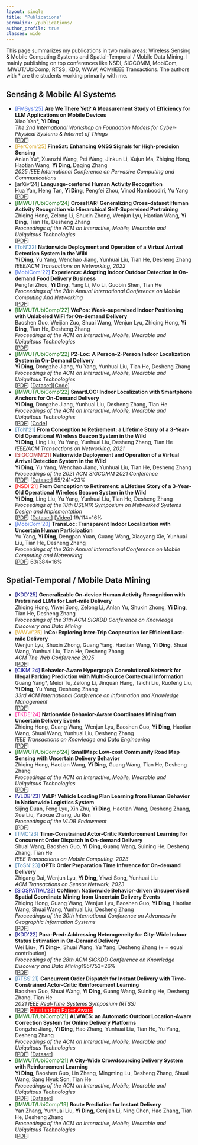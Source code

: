 ```yaml
---
layout: single
title: "Publications"
permalink: /publications/
author_profile: true
classes: wide
---
```


<!-- publications.md -->
<html lang="en">
<head>
    <meta charset="UTF-8">
    <meta name="viewport" content="width=device-width, initial-scale=1.0">
    <title>Publications</title>
    <link rel="stylesheet" href="style.css">
</head>
<body>
    <p>This page summarizes my publications in two main areas: Wireless Sensing & Mobile Computing Systems and Spatial-Temporal / Mobile Data Mining. I mainly publishing on top conferences like NSDI, SIGCOMM, MobiCom, IMWUT/UbiComp, RTSS, KDD, WWW, ACM/IEEE Transactions. The authors with * are the students working primarily with me.</p>

<div class="container">
    <div class="section-left">
        <h2>Sensing & Mobile AI Systems</h2>
        <!-- List publications here -->
        <ul>
            <li><span style="color:RoyalBlue">[FMSys'25]</span> <b>Are We There Yet? A Measurement Study of Efficiency for LLM Applications on Mobile Devices</b>
                <br>Xiao Yan*, <b>Yi Ding</b>
                <br><i>The 2nd International Workshop on Foundation Models for Cyber-Physical Systems & Internet of Things</i>
                <br>[<a href="https://arxiv.org/pdf/2504.00002">PDF</a>]
            </li>
            <li><span style="color:Goldenrod">[PerCom'25]</span> <b>FineSat: Enhancing GNSS Signals for High-precision Sensing</b>
                <br>Anlan Yu*, Xuanzhi Wang, Pei Wang, Jinkun Li, Xujun Ma, Zhiqing Hong, Haotian Wang, <b>Yi Ding</b>, Daqing Zhang
                <br><i>2025 IEEE International Conference on Pervasive Computing and Communications</i>
            </li>
            <li>[arXiv'24] <b>Language-centered Human Activity Recognition</b>
                <br>Hua Yan, Heng Tan, <b>Yi Ding</b>, Pengfei Zhou, Vinod Namboodiri, Yu Yang
                <br>[<a href="https://arxiv.org/pdf/2410.00003">PDF</a>]</li>
            <li><span style="color:DarkGreen">[IMWUT/UbiComp'24]</span> <b>CrossHAR: Generalizing Cross-dataset Human Activity Recognition via Hierarchical Self-Supervised Pretraining</b>
                <br>Zhiqing Hong, Zelong Li, Shuxin Zhong, Wenjun Lyu, Haotian Wang, <b>Yi Ding</b>, Tian He, Desheng Zhang
                <br><i>Proceedings of the ACM on Interactive, Mobile, Wearable and Ubiquitous Technologies</i>
                <br>[<a href="https://dl.acm.org/doi/pdf/10.1145/3659597">PDF</a>]
            </li>
            <li><span style="color:SteelBlue">[ToN'22]</span> <b>Nationwide Deployment and Operation of a Virtual Arrival Detection System in the Wild</b>
                <br><b>Yi Ding</b>, Yu Yang, Wenchao Jiang, Yunhuai Liu, Tian He, Desheng Zhang
                <br><i>IEEE/ACM Transactions on Networking, 2022</i>
            </li>
            <li><span style="color:RoyalBlue">[MobiCom'22]</span> <b>Experience: Adopting Indoor Outdoor Detection in On-demand Food Delivery Business</b>
                <br>Pengfei Zhou, <b>Yi Ding</b>, Yang Li, Mo Li, Guobin Shen, Tian He
                <br><i>Proceedings of the 28th Annual International Conference on Mobile Computing And Networking</i>
                <br>[<a href="https://wands.sg/publications/full_list/papers/MobiCom_22_1.pdf">PDF</a>]
            </li>
            <li><span style="color:DarkGreen">[IMWUT/UbiComp'22]</span> <b>WePos: Weak-supervised Indoor Positioning with Unlabeled WiFi for On-demand Delivery</b>
                <br>Baoshen Guo, Weijian Zuo, Shuai Wang, Wenjun Lyu, Zhiqing Hong, <b>Yi Ding</b>, Tian He, Desheng Zhang 
                <br><i>Proceedings of the ACM on Interactive, Mobile, Wearable and Ubiquitous Technologies</i>
                <br>[<a href="https://dl.acm.org/doi/pdf/10.1145/3534574">PDF</a>]</li>
            <li><span style="color:DarkGreen">[IMWUT/UbiComp'22]</span> <b>P2-Loc: A Person-2-Person Indoor Localization System in On-Demand Delivery</b>
                <br><b>Yi Ding</b>, Dongzhe Jiang, Yu Yang, Yunhuai Liu, Tian He, Desheng Zhang
                <br><i>Proceedings of the ACM on Interactive, Mobile, Wearable and Ubiquitous Technologies</i>
                <br>[<a href="https://dl.acm.org/doi/pdf/10.1145/3517238">PDF</a>] [<a href="https://tianchi.aliyun.com/dataset/dataDetail?dataId=119097">Dataset</a>][<a href="https://github.com/dymodi/P2Loc">Code</a>]
            </li>
            <li><span style="color:DarkGreen">[IMWUT/UbiComp'22]</span> <b>SmartLOC: Indoor Localization with Smartphone Anchors for On-Demand Delivery</b>
                <br><b>Yi Ding</b>, Dongzhe Jiang, Yunhuai Liu, Desheng Zhang, Tian He
                <br><i>Proceedings of the ACM on Interactive, Mobile, Wearable and Ubiquitous Technologies</i>
                <br>[<a href="https://dl.acm.org/doi/pdf/10.1145/3494972">PDF</a>] [<a href="https://github.com/dymodi/SmartLOC">Code</a>]
            </li>
            <li><span style="color:SteelBlue">[ToN'21]</span> <b>From Conception to Retirement: a Lifetime Story of a 3-Year-Old Operational Wireless Beacon System in the Wild</b>
                <br><b>Yi Ding</b>, Ling Liu, Yu Yang, Yunhuai Liu, Desheng Zhang, Tian He
                <br><i>IEEE/ACM Transactions on Networking, 2021</i>
            </li>
            <li><span style="color:FireBrick">[SIGCOMM'21]</span> <b>Nationwide Deployment and Operation of a Virtual Arrival Detection System in the Wild</b>
                <br><b>Yi Ding</b>, Yu Yang, Wenchao Jiang, Yunhuai Liu, Tian He, Desheng Zhang
                <br><i>Proceedings of the 2021 ACM SIGCOMM 2021 Conference</i>
                <br>[<a href="https://dl.acm.org/doi/pdf/10.1145/3452296.3472911">PDF</a>] [<a href="https://tianchi.aliyun.com/dataset/dataDetail?dataId=103969">Dataset</a>] 55/241=23%
            </li>
            <li><span style="color:Red">[NSDI'21]</span> <b>From Conception to Retirement: a Lifetime Story of a 3-Year-Old Operational Wireless Beacon System in the Wild</b>
                <br><b>Yi Ding</b>, Ling Liu, Yu Yang, Yunhuai Liu, Tian He, Desheng Zhang
                <br><i>Proceedings of the 18th USENIX Symposium on Networked Systems Design and Implementation</i>
                <br>[<a href="https://www.usenix.org/system/files/nsdi21spring-ding.pdf">PDF</a>] [<a href="https://tianchi.aliyun.com/dataset/dataDetail?dataId=76359">Dataset</a>] [<a href="https://www.youtube.com/watch?v=PV9MUVwGw8o">Video</a>] 19/114=16%
            </li>
            <li><span style="color:RoyalBlue">[MobiCom'20]</span> <b>TransLoc: Transparent Indoor Localization with Uncertain Human Participation</b>
                <br>Yu Yang, <b>Yi Ding</b>, Dengpan Yuan, Guang Wang, Xiaoyang Xie, Yunhuai Liu, Tian He, Desheng Zhang
                <br><i>Proceedings of the 26th Annual International Conference on Mobile Computing and Networking</i>
                <br>[<a href="https://www.yyang.site/assets/pub/transloc.pdf">PDF</a>] 63/384=16%
            </li>
        </ul>
    </div>
    <div class="section-right">
        <h2>Spatial-Temporal / Mobile Data Mining</h2>
        <!-- List publications here -->
        <ul>
            <li><span style="color:Navy">[KDD'25]</span>  <b>Generalizable On-device Human Activity Recognition with Pretrained LLMs for Last-mile Delivery</b>
                <br>Zhiqing Hong, Yiwei Song, Zelong Li, Anlan Yu, Shuxin Zhong, <b>Yi Ding</b>, Tian He, Desheng Zhang 
                <br><i>Proceedings of the 31th ACM SIGKDD Conference on Knowledge Discovery and Data Mining</i>
            </li>
            <li><span style="color:Goldenrod">[WWW'25]</span>  <b>InCo: Exploring Inter-Trip Cooperation for Efficient Last-mile Delivery</b>
                <br>Wenjun Lyu, Shuxin Zhong, Guang Yang, Haotian Wang, <b>Yi Ding</b>, Shuai Wang, Yunhuai Liu, Tian He, Desheng Zhang<br><i>ACM The Web Conference 2025</i>
                <br>[<a href="https://dl.acm.org/doi/pdf/10.1145/3696410.3714483">PDF</a>]
            </li>
            <li><span style="color:DarkBlue">[CIKM'24]</span> <b>Behavior-Aware Hypergraph Convolutional Network for Illegal Parking Prediction with Multi-Source Contextual Information</b>
                <br>Guang Yang*, Meiqi Tu, Zelong Li, Jinquan Hang, Taichi Liu, Ruofeng Liu, <b>Yi Ding</b>, Yu Yang, Desheng Zhang
                <br><i>33rd ACM International Conference on Information and Knowledge Management</i>
                <br>[<a href="https://dl.acm.org/doi/pdf/10.1145/3627673.3679563">PDF</a>]
            </li>
            <li><span style="color:DeepPink">[TKDE'24]</span> <b>Nationwide Behavior-Aware Coordinates Mining from Uncertain Delivery Events</b>
                <br>Zhiqing Hong, Guang Wang, Wenjun Lyu, Baoshen Guo, <b>Yi Ding</b>, Haotian Wang, Shuai Wang, Yunhuai Liu, Desheng Zhang
                <br><i>IEEE Transactions on Knowledge and Data Engineering</i>
                <br>[<a href="https://ieeexplore.ieee.org/stamp/stamp.jsp?tp=&arnumber=10552380">PDF</a>]
            </li>
            <li><span style="color:DarkGreen">[IMWUT/UbiComp'24]</span> <b>SmallMap: Low-cost Community Road Map Sensing with Uncertain Delivery Behavior</b>
                <br>Zhiqing Hong, Haotian Wang, <b>Yi Ding</b>, Guang Wang, Tian He, Desheng Zhang
                <br><i>Proceedings of the ACM on Interactive, Mobile, Wearable and Ubiquitous Technologies</i>
                <br>[<a href="https://dl.acm.org/doi/pdf/10.1145/3659596">PDF</a>]
            </li>
            <li><span style="color:DarkBlue">[VLDB'23]</span> <b>VeLP: Vehicle Loading Plan Learning from Human Behavior in Nationwide Logistics System</b>
                <br>Sijing Duan, Feng Lyu, Xin Zhu, <b>Yi Ding</b>, Haotian Wang, Desheng Zhang, Xue Liu, Yaoxue Zhang, Ju Ren
                <br><i>Proceedings of the VLDB Endowment</i>
                <br>[<a href="https://www.vldb.org/pvldb/vol17/p241-duan.pdf">PDF</a>]
            </li>
            <li><span style="color:SteelBlue">[TMC'23]</span> <b>Time-Constrained Actor-Critic Reinforcement Learning for Concurrent Order Dispatch in On-demand Delivery</b>
                <br>Shuai Wang, Baoshen Guo, <b>Yi Ding</b>, Guang Wang, Suining He, Desheng Zhang, Tian He
                <br><i>IEEE Transactions on Mobile Computing, 2023</i>
            </li>
            <li><span style="color:SteelBlue">[ToSN'23]</span> <b>OPTI: Order Preparation Time Inference for On-demand Delivery</b>
                <br>Zhigang Dai, Wenjun Lyu, <b>Yi Ding</b>, Yiwei Song, Yunhuai Liu
                <br><i>ACM Transactions on Sensor Network, 2023</i>
            </li>
            <li><span style="color:DarkBlue">[SIGSPATIAL'22]</span> <b>CoMiner: Nationwide Behavior-driven Unsupervised Spatial Coordinate Mining from Uncertain Delivery Events</b>
                <br>Zhiqing Hong, Guang Wang, Wenjun Lyu, Baoshen Guo, <b>Yi Ding</b>, Haotian Wang, Shuai Wang, Yunhuai Liu, Desheng Zhang
                <br><i>Proceedings of the 30th International Conference on Advances in Geographic Information Systems</i>
                <br>[<a href="https://www.dropbox.com/s/qqkg1szfrdzy6in/paper_37.pdf?dl=0">PDF</a>]
            </li>
            <li><span style="color:Navy">[KDD'22]</span> <b>Para-Pred: Addressing Heterogeneity for City-Wide Indoor Status Estimation in On-Demand Delivery</b>
                <br>Wei Liu+, <b>Yi Ding+</b>, Shuai Wang, Yu Yang, Desheng Zhang (+ = equal contribution)
                <br><i>Proceedings of the 28th ACM SIGKDD Conference on Knowledge Discovery and Data Mining</i>195/753=26%
                <br>[<a href="https://yi-ding.me/assets/files/Publications/Para-Pred.pdf">PDF</a>]
            </li>
            <li><span style="color:SteelBlue">[RTSS'21]</span> <b>Concurrent Order Dispatch for Instant Delivery with Time-Constrained Actor-Critic Reinforcement Learning</b>
                <br>Baoshen Guo, Shuai Wang, <b>Yi Ding</b>, Guang Wang, Suining He, Desheng Zhang, Tian He
                <br><i>2021 IEEE Real-Time Systems Symposium (RTSS)</i>
                <br>[<a href="https://uconnuclab.github.io/publications/2021/Conference/guo-rtss-2021.pdf">PDF</a>] <span style="background-color:red;color:White"> Outstanding Paper Award </span>
            </li>
            <li><span style="color:DarkGreen">[IMWUT/UbiComp'21]</span> <b>ALWAES: an Automatic Outdoor Location-Aware Correction System for Online Delivery Platforms</b>
                <br>Dongzhe Jiang, <b>Yi Ding</b>, Hao Zhang, Yunhuai Liu, Tian He, Yu Yang, Desheng Zhang
                <br><i>Proceedings of the ACM on Interactive, Mobile, Wearable and Ubiquitous Technologies</i>
                <br>[<a href="https://dl.acm.org/doi/pdf/10.1145/3478081">PDF</a>] [<a href="https://tianchi.aliyun.com/dataset/dataDetail?dataId=107267">Dataset</a>]
            </li>
            <li><span style="color:DarkGreen">[IMWUT/UbiComp'21]</span> <b>A City-Wide Crowdsourcing Delivery System with Reinforcement Learning</b>
                <br><b>Yi Ding</b>, Baoshen Guo, Lin Zheng, Mingming Lu, Desheng Zhang, Shuai Wang, Sang Hyuk Son, Tian He
                <br><i>Proceedings of the ACM on Interactive, Mobile, Wearable and Ubiquitous Technologies</i>
                <br>[<a href="https://dl.acm.org/doi/pdf/10.1145/3478117">PDF</a>] [<a href="https://tianchi.aliyun.com/dataset/dataDetail?dataId=106807">Dataset</a>]
            </li>
            <li><span style="color:DarkGreen">[IMWUT/UbiComp'19]</span> <b>Route Prediction for Instant Delivery</b>
                <br>Yan Zhang, Yunhuai Liu, <b>Yi Ding</b>, Genjian Li, Ning Chen, Hao Zhang, Tian He, Desheng Zhang
                <br><i>Proceedings of the ACM on Interactive, Mobile, Wearable and Ubiquitous Technologies</i>
                <br>[<a href="https://static.aminer.cn/upload/pdf/804/626/236/5d77773b47c8f76646d17f1f_0.pdf">PDF</a>]
            </li>
        </ul>
    </div>
</div>
</body>
</html>
